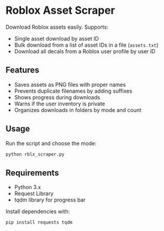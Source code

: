 # Roblox Asset Scraper

Download Roblox assets easily. Supports:

- Single asset download by asset ID  
- Bulk download from a list of asset IDs in a file (`assets.txt`)  
- Download all decals from a Roblox user profile by user ID  

## Features

- Saves assets as PNG files with proper names  
- Prevents duplicate filenames by adding suffixes  
- Shows progress during downloads  
- Warns if the user inventory is private  
- Organizes downloads in folders by mode and count  

## Usage

Run the script and choose the mode:

```bash
python rblx_scraper.py
```

## Requirements

- Python 3.x
- Request Library
- tqdm library for progress bar

Install dependencies with:

```bash
pip install requests tqdm
```

